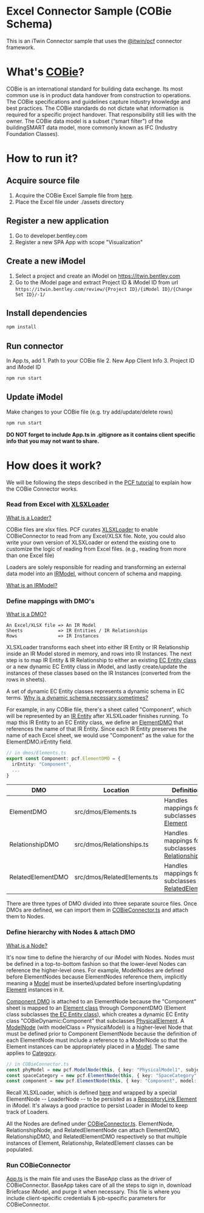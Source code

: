 # Excel Connector Sample (COBie Schema)

This is an iTwin Connector sample that uses the [@itwin/pcf](https://github.com/iTwin/pcf) connector framework.

# What's [COBie](https://en.wikipedia.org/wiki/COBie#:~:text=Construction%20Operations%20Building%20Information%20Exchange,COBie%20was%20designed%20by%20Dr.)?

COBie is an international standard for building data exchange. Its most common use is in product data handover from construction to operations. The COBie specifications and guidelines capture industry knowledge and best practices. The COBie standards do not dictate what information is required for a specific project handover. That responsibility still lies with the owner. The COBie data model is a subset (“smart filter”) of the buildingSMART data model, more commonly known as IFC (Industry Foundation Classes).

# How to run it?


## Acquire source file

1. Acquire the COBie Excel Sample file from [here](https://portal.nibs.org/files/wl/?id=oy5MyBRPiLx7ZmAomBRMgL62o1hi3YLk).
2. Place the Excel file under ./assets directory


## Register a new application

1. Go to developer.bentley.com
2. Register a new SPA App with scope "Visualization"


## Create a new iModel

1. Select a project and create an iModel on https://itwin.bentley.com
2. Go to the iModel page and extract Project ID & iModel ID from url ``` https://itwin.bentley.com/review/{Project ID}/{iModel ID}/{Change Set ID}/-1/ ```

## Install dependencies

```bash
npm install
```

## Run connector

In App.ts, add 1. Path to your COBie file 2. New App Client Info 3. Project ID and iModel ID

```bash
npm run start
```


## Update iModel

Make changes to your COBie file (e.g. try add/update/delete rows)

```bash
npm run start
```

**DO NOT forget to include App.ts in .gitignore as it contains client specific info that you may not want to share.**

# How does it work?

We will be following the steps described in the [PCF tutorial](https://github.com/iTwin/pcf/tree/enhance-doc#tutorial) to explain how the COBie Connector works.

### Read from Excel with [XLSXLoader](https://github.com/iTwin/pcf/blob/main/core/src/loaders/XLSXLoader.ts)

[What is a Loader?](https://github.com/iTwin/pcf/tree/enhance-doc#pick-or-extend-aloader)

COBie files are xlsx files. PCF curates [XLSXLoader](https://github.com/iTwin/pcf/blob/main/core/src/loaders/XLSXLoader.ts) to enable COBieConnector to read from any Excel/XLSX file. Note, you could also write your own version of XLSXLoader or extend the existing one to customize the logic of reading from Excel files. (e.g., reading from more than one Excel file)

Loaders are solely responsible for reading and transforming an external data model into an [IRModel](https://github.com/iTwin/pcf/tree/enhance-doc#understand-the-irmodel), without concern of schema and mapping.

[What is an IRModel?](https://github.com/iTwin/pcf/tree/enhance-doc#understand-the-irmodel)

### Define mappings with DMO's

[What is a DMO?](https://github.com/iTwin/pcf/tree/enhance-doc#define-mappings-with-dynamic-mappingobjects-dmo)

```
An Excel/XLSX file => An IR Model
Sheets             => IR Entities / IR Relationships
Rows               => IR Instances
```

XLSXLoader transforms each sheet into either IR Entity or IR Relationship inside an IR Model stored in memory, and rows into IR Instances. The next step is to map IR Entity & IR Relationship to either an existing [EC Entity class](https://www.itwinjs.org/bis/ec/ec-entity-class/) or a new dynamic EC Entity class in iModel, and lastly create/update the instances of these classes based on the IR Instances (converted from the rows in sheets).

A set of dynamic EC Entity classes represents a dynamic schema in EC terms. [Why is a dynamic schema necessary sometimes?](https://www.itwinjs.org/bis/intro/schema-customization/)

For example, in any COBie file, there's a sheet called "Component", which will be represented by an [IR Entity](https://github.com/iTwin/pcf/tree/enhance-doc#pcf-constructs) after XLSXLoader finishes running. To map this IR Entity to an EC Entity class, we define an [ElementDMO](https://github.com/iTwin/connector-samples/blob/d5dd3d2b78b3372f288e99ba4e256d3151dd0f52/cobie-excel-connector/src/dmos/Elements.ts#L27) that references the name of that IR Entity. Since each IR Entity preserves the name of each Excel sheet, we would use "Component" as the value for the ElementDMO.irEntity field.

```typescript
// in dmos/Elements.ts
export const Component: pcf.ElementDMO = {
  irEntity: "Component",
  ...
}
```

| DMO | Location | Definition |
| -   | -        | -          |
| ElementDMO        | src/dmos/Elements.ts | Handles mappings for subclasses of [Element](https://www.itwinjs.org/reference/imodeljs-backend/elements/element/) |
| RelationshipDMO   | src/dmos/Relationships.ts | Handles mappings for subclasses of [Relationship](https://www.itwinjs.org/reference/imodeljs-backend/relationships/relationship/) |
| RelatedElementDMO | src/dmos/RelatedElements.ts | Handles mappings for subclasses of [RelatedElement](https://www.itwinjs.org/reference/imodeljs-common/entities/relatedelement/) |

There are three types of DMO divided into three separate source files. Once DMOs are defined, we can import them in [COBieConnector.ts](https://github.com/iTwin/connector-samples/blob/d5dd3d2b78b3372f288e99ba4e256d3151dd0f52/cobie-excel-connector/src/COBieConnector.ts#L16) and attach them to Nodes. 


### Define hierarchy with Nodes & attach DMO

[What is a Node?](https://github.com/iTwin/pcf/tree/enhance-doc#sketch-out-imodel-hierarchy-with-nodes-and-attachdmos)

It's now time to define the hierarchy of our iModel with Nodes. Nodes must be defined in a top-to-bottom fashion so that the lower-level Nodes can reference the higher-level ones. For example, ModelNodes are defined before ElementNodes because ElementNodes reference them, implicitly meaning a [Model](https://www.itwinjs.org/bis/intro/model-fundamentals/) must be inserted/updated before inserting/updating [Element](https://www.itwinjs.org/bis/intro/element-fundamentals/) instances in it. 

  [Component DMO](https://github.com/iTwin/connector-samples/blob/d5dd3d2b78b3372f288e99ba4e256d3151dd0f52/cobie-excel-connector/src/dmos/Elements.ts#L27) is attached to an ElementNode because the "Component" sheet is mapped to an [Element class](https://www.itwinjs.org/reference/imodeljs-backend/elements/element/) through ComponentDMO (Element class subclasses [the EC Entity class](https://www.itwinjs.org/reference/imodeljs-backend/schema/entity/)), which creates a dynamic EC Entity class "COBieDynamic:Component" that subclasses [PhysicalElement](https://www.itwinjs.org/reference/imodeljs-backend/elements/physicalelement/). A [ModelNode](https://github.com/iTwin/connector-samples/blob/2341379dab47a52b8aa45db35294b660df0806f4/cobie-excel-connector/src/COBieConnector.ts#L40) (with modelClass = PhysicalModel) is a higher-level Node that must be defined prior to Component ElementNode because the definition of each ElementNode must include a reference to a ModelNode so that the Element instances can be appropriately placed in a [Model](https://www.itwinjs.org/bis/intro/model-fundamentals/). The same applies to [Category](https://www.itwinjs.org/bis/intro/categories/).

```typescript
// in COBieConnector.ts
const phyModel = new pcf.ModelNode(this, { key: "PhysicalModel1", subject: subject1, modelClass: PhysicalModel, partitionClass: PhysicalPartition });
const spaceCategory = new pcf.ElementNode(this, { key: "SpaceCategory", model: defModel, dmo: elements.SpaceCategory });
const component = new pcf.ElementNode(this, { key: "Component", model: phyModel, dmo: elements.Component, category: spaceCategory });
```

Recall XLSXLoader, which is defined [here](https://github.com/iTwin/connector-samples/blob/d5dd3d2b78b3372f288e99ba4e256d3151dd0f52/cobie-excel-connector/src/COBieConnector.ts#L47) and wrapped by a special ElementNode -- LoaderNode -- to be persisted as a [RepositoryLink Element](https://www.itwinjs.org/reference/imodeljs-backend/elements/repositorylink/) in iModel. It's always a good practice to persist Loader in iModel to keep track of Loaders.

All the Nodes are defined under [COBieConnector.ts](https://github.com/iTwin/connector-samples/blob/main/cobie-excel-connector/src/COBieConnector.ts). ElementNode, RelationshipNode, and RelatedElementNode can attach ElementDMO, RelationshipDMO, and RelatedElementDMO respectively so that multiple instances of Element, Relationship, RelatedElement classes can be populated.

### Run COBieConnector

[App.ts](https://github.com/iTwin/connector-samples/blob/main/cobie-excel-connector/src/App.ts) is the main file and uses the BaseApp class as the driver of COBieConnector. BaseApp takes care of all the steps to sign in, download Briefcase iModel, and purge it when necessary. This file is where you include client-specific credentials & job-specific parameters for COBieConnector.



<!--
| Node | Definition |
| -    | -          |
| SubjectNode | Represents a Subject Element in iModel |
| ModelNode   | Represents a Model & Partition Element in iModel |
| LoaderNode  | Represents a RepositoryLink Element in iModel |
| ElementNode | Represents a normal Element in iModel |
-->

